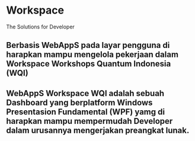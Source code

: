# Workspace
The Solutions for Developer
## Berbasis WebAppS pada layar pengguna di harapkan mampu mengelola pekerjaan dalam Workspace Workshops Quantum Indonesia (WQI)
## WebAppS Workspace WQI adalah sebuah Dashboard yang berplatform Windows Presentasion Fundamental (WPF) yamg di harapkan mampu mempermudah Developer dalam urusannya mengerjakan preangkat lunak.
